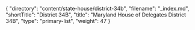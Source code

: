 {
  "directory": "content/state-house/district-34b",
  "filename": "_index.md",
  "shortTitle": "District 34B",
  "title": "Maryland House of Delegates District 34B",
  "type": "primary-list",
  "weight": 47
}
